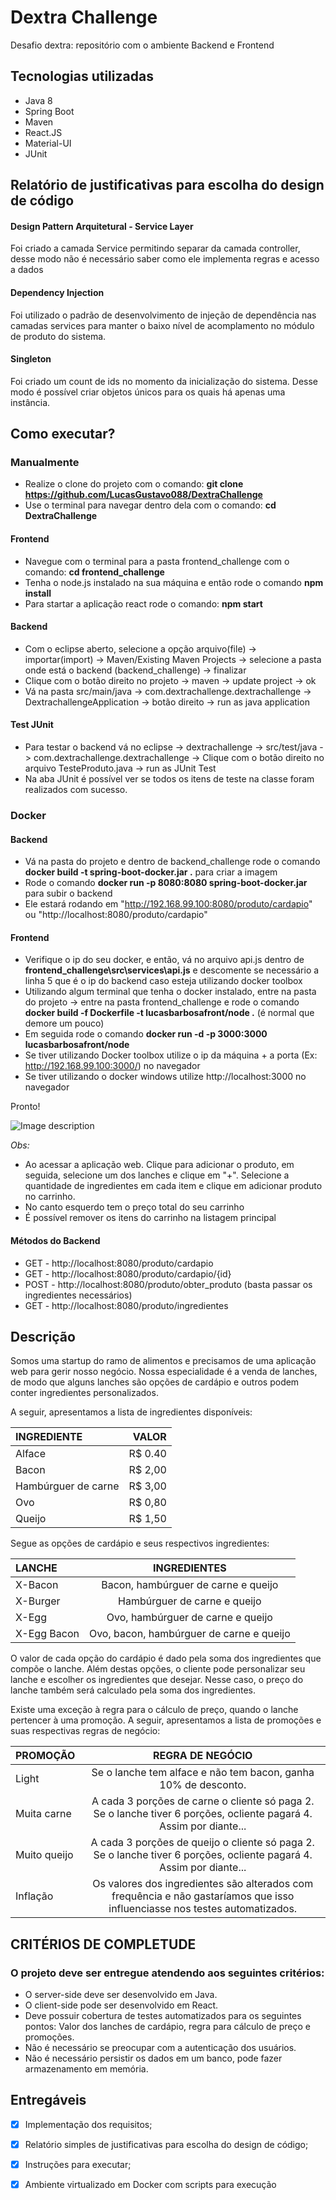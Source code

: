 # Dextra Challenge

Desafio dextra: repositório com o ambiente Backend e Frontend

## Tecnologias utilizadas
- Java 8
- Spring Boot
- Maven
- React.JS
- Material-UI
- JUnit

## Relatório de justificativas para escolha do design de código

#### Design Pattern Arquitetural - Service Layer
Foi criado a camada Service permitindo separar da camada controller, desse modo não é necessário saber como ele implementa regras e acesso a dados

#### Dependency Injection
Foi utilizado o padrão de desenvolvimento de injeção de dependência nas camadas services para manter o baixo nível de acomplamento no módulo de produto do sistema.

#### Singleton
Foi criado um count de ids no momento da inicialização do sistema. Desse modo é possível criar objetos únicos para os quais há apenas uma instância. 

## Como executar?

### Manualmente

- Realize o clone do projeto com o comando: **git clone https://github.com/LucasGustavo088/DextraChallenge**
- Use o terminal para navegar dentro dela com o comando: **cd DextraChallenge**

#### Frontend
- Navegue com o terminal para a pasta frontend_challenge com o comando: **cd frontend_challenge**
- Tenha o node.js instalado na sua máquina e então rode o comando **npm install**
- Para startar a aplicação react rode o comando: **npm start**

#### Backend
- Com o eclipse aberto, selecione a opção arquivo(file) -> importar(import) -> Maven/Existing Maven Projects -> selecione a pasta onde está o backend (backend_challenge) -> finalizar
- Clique com o botão direito no projeto -> maven -> update project -> ok
- Vá na pasta src/main/java -> com.dextrachallenge.dextrachallenge -> DextrachallengeApplication -> botão direito -> run as java application

#### Test JUnit
- Para testar o backend vá no eclipse -> dextrachallenge -> src/test/java -> com.dextrachallenge.dextrachallenge -> Clique com o botão direito no arquivo TesteProduto.java -> run as JUnit Test
- Na aba JUnit é possível ver se todos os itens de teste na classe foram realizados com sucesso.

### Docker

#### Backend
- Vá na pasta do projeto e dentro de backend_challenge rode o comando **docker build -t spring-boot-docker.jar .** para criar a imagem
- Rode o comando **docker run -p 8080:8080 spring-boot-docker.jar** para subir o backend
- Ele estará rodando em "http://192.168.99.100:8080/produto/cardapio" ou "http://localhost:8080/produto/cardapio"

#### Frontend
- Verifique o ip do seu docker, e então, vá no arquivo api.js dentro de **frontend_challenge\src\services\api.js** e descomente se necessário a linha 5 que é o ip do backend caso esteja utilizando docker toolbox
- Utilizando algum terminal que tenha o docker instalado, entre na pasta do projeto -> entre na pasta frontend_challenge e rode o comando **docker build -f Dockerfile -t lucasbarbosafront/node .** (é normal que demore um pouco)
- Em seguida rode o comando **docker run -d -p 3000:3000 lucasbarbosafront/node**
- Se tiver utilizando Docker toolbox utilize o ip da máquina + a porta (Ex: http://192.168.99.100:3000/) no navegador
- Se tiver utilizando o docker windows utilize http://localhost:3000 no navegador

Pronto!

![Image description](https://lh3.googleusercontent.com/-xXhi2vjgVuo/XfMYMvQ0WvI/AAAAAAAAm7Y/gWAbV0UXtgMULuniBPSx03YFxiB0NgNrgCK8BGAsYHg/s0/2019-12-12.png)

*Obs:*
- Ao acessar a aplicação web. Clique para adicionar o produto, em seguida, selecione um dos lanches e clique em "+". Selecione a quantidade de ingredientes em cada item e clique em adicionar produto no carrinho.
- No canto esquerdo tem o preço total do seu carrinho
- É possível remover os itens do carrinho na listagem principal

#### Métodos do Backend
- GET - http://localhost:8080/produto/cardapio
- GET - http://localhost:8080/produto/cardapio/{id}
- POST - http://localhost:8080/produto/obter_produto (basta passar os ingredientes necessários)
- GET - http://localhost:8080/produto/ingredientes 

## Descrição

Somos uma startup do ramo de alimentos e precisamos de uma aplicação web para gerir nosso negócio. Nossa especialidade é a venda de lanches, de modo que alguns lanches são opções de cardápio e outros podem conter ingredientes personalizados.

A seguir, apresentamos a lista de ingredientes disponíveis:


INGREDIENTE           |   VALOR
:---------            | --------:
Alface                | R$ 0.40
Bacon                 | R$ 2,00
Hambúrguer de carne   | R$ 3,00
Ovo                   | R$ 0,80
Queijo                | R$ 1,50

Segue as opções de cardápio e seus respectivos ingredientes:


LANCHE        |   INGREDIENTES
:---------    | :--------------------------------------:
X-Bacon       | Bacon, hambúrguer de carne e queijo
X-Burger      | Hambúrguer de carne e queijo
X-Egg         | Ovo, hambúrguer de carne e queijo
X-Egg Bacon   | Ovo, bacon, hambúrguer de carne e queijo

O valor de cada opção do cardápio é dado pela soma dos ingredientes que compõe o lanche. Além destas opções, o cliente pode personalizar seu lanche e escolher os ingredientes que desejar. Nesse caso, o preço do lanche também será calculado pela soma dos ingredientes.

Existe uma exceção à regra para o cálculo de preço, quando o lanche pertencer à uma promoção. A seguir, apresentamos a lista de promoções e suas respectivas regras de negócio:

PROMOÇÃO        |  REGRA DE NEGÓCIO
:---------      | :--------------------------------------:
Light           | Se o lanche tem alface e não tem bacon, ganha 10% de desconto.
Muita carne     | A cada 3 porções de carne o cliente só paga 2. Se o lanche tiver 6 porções, ocliente pagará 4. Assim por diante...
Muito queijo    | A cada 3 porções de queijo o cliente só paga 2. Se o lanche tiver 6 porções, ocliente pagará 4. Assim por diante...
Inflação        | Os valores dos ingredientes são alterados com frequência e não gastaríamos que isso influenciasse nos testes automatizados.

## CRITÉRIOS DE COMPLETUDE

### O projeto deve ser entregue atendendo aos seguintes critérios:

- O server-side deve ser desenvolvido em Java.
- O client-side pode ser desenvolvido em React.
- Deve possuir cobertura de testes automatizados para os seguintes pontos: Valor dos lanches de cardápio, regra para cálculo de preço e promoções.
- Não é necessário se preocupar com a autenticação dos usuários.
- Não é necessário persistir os dados em um banco, pode fazer armazenamento em memória.

## Entregáveis 
- [X] Implementação dos requisitos;
- [X] Relatório simples de justificativas para escolha do design de código;
- [X] Instruções para executar;
- [X] Ambiente virtualizado em Docker com scripts para execução




